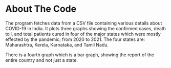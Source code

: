 # About The Code
The program fetches data from a CSV file containing various details about COVID-19 in India. It plots three graphs showing the confirmed cases, death toll, and total patients cured in four of the major states which were mostly effected by the pandemic; from 2020 to 2021. The four states are: Maharashtra, Kerela, Karnataka, and Tamil Nadu. 

There is a fourth graph which is a bar graph, showing the report of the entire country and not just a state.
